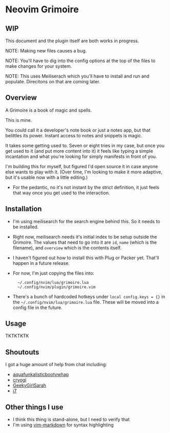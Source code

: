 Neovim Grimoire
===============

WIP
---

This document and the plugin itself are both works in progress. 

NOTE: Making new files causes a bug. 

NOTE: You'll have to dig into the config options at the top of the files to make changes for your system. 

NOTE: This uses Meiliserach which you'll have to install and run and populate. Direcitons on that are coming later. 




Overview
--------

A Grimoire is a book of magic and spells. 

This is mine. 

You could call it a developer's note book or just a notes app, but that belittles its power. Instant access to notes and snippets is magic. 

It takes some getting used to. Seven or eight tries in my case, but once you get used to it (and put more content into it) it feels like typing a simple incantation and what you're looking for simply manifests in front of you. 

I'm building this for myself, but figured I'd open source it in case anyone else wants to play with it. (Over time, I'm looking to make it more adaptive, but it's usable now with a little editing.)

* For the pedantic, no it's not instant by the strict definition, it just feels that way once you get used to the interaction. 

Installation
------------

- I'm using meilisearch for the search engine behind this. So it needs to be installed. 
- Right now, meilisearch needs it's initial index to be setup outside the Grimoire. The values that need to go into it are `id`, `name` (which is the filename), and `overview` which is the contents itself. 
- I haven't figured out how to install this with Plug or Packer yet. That'll happen in a future release. 
- For now, I'm just copying the files into:

        ~/.config/nvim/lua/grimoire.lua 
        ~/.config/nvim/plugin/grimoire.vim

- There's a bunch of hardcoded hotkeys under `local config.keys = {}` in the `~/.config/nvim/lua/grimoire.lua` file. These will be moved into a config file in the future. 


Usage
-----

TKTKTKTK

Shoutouts
---------

I got a huge amount of help from chat including:

- [aquafunkalisticbootywhap](https://twitch.tv/aquafunkalisticbootywhap)
- [cryogi](https://twitch.tv/cryogi)
- [GeekyGirlSarah](https://twitch.tv/GeekyGirlSarah)
- [i7](https://github.com/YannickFricke)


Other things I use
------------------

- I think this thing is stand-alone, but I need to verify that
- I'm using [vim-markdown](https://github.com/plasticboy/vim-markdown) for syntax highlighting



